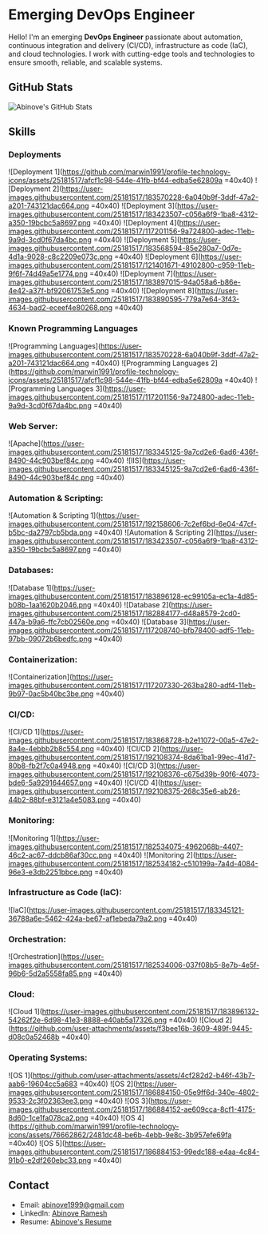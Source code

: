 # Emerging DevOps Engineer

Hello! I'm an emerging **DevOps Engineer** passionate about automation, continuous integration and delivery (CI/CD), infrastructure as code (IaC), and cloud technologies. I work with cutting-edge tools and technologies to ensure smooth, reliable, and scalable systems.

## GitHub Stats
![Abinove's GitHub Stats](https://github-readme-stats.vercel.app/api?username=abinove&show_icons=true&count_private=true&hide=prs&hide_title=true)

## Skills

### Deployments
![Deployment 1](https://github.com/marwin1991/profile-technology-icons/assets/25181517/afcf1c98-544e-41fb-bf44-edba5e62809a =40x40)
![Deployment 2](https://user-images.githubusercontent.com/25181517/183570228-6a040b9f-3ddf-47a2-a201-743121dac664.png =40x40)
![Deployment 3](https://user-images.githubusercontent.com/25181517/183423507-c056a6f9-1ba8-4312-a350-19bcbc5a8697.png =40x40)
![Deployment 4](https://user-images.githubusercontent.com/25181517/117201156-9a724800-adec-11eb-9a9d-3cd0f67da4bc.png =40x40)
![Deployment 5](https://user-images.githubusercontent.com/25181517/183568594-85e280a7-0d7e-4d1a-9028-c8c2209e073c.png =40x40)
![Deployment 6](https://user-images.githubusercontent.com/25181517/121401671-49102800-c959-11eb-9f6f-74d49a5e1774.png =40x40)
![Deployment 7](https://user-images.githubusercontent.com/25181517/183897015-94a058a6-b86e-4e42-a37f-bf92061753e5.png =40x40)
![Deployment 8](https://user-images.githubusercontent.com/25181517/183890595-779a7e64-3f43-4634-bad2-eceef4e80268.png =40x40)

### Known Programming Languages
![Programming Languages](https://user-images.githubusercontent.com/25181517/183570228-6a040b9f-3ddf-47a2-a201-743121dac664.png =40x40)
![Programming Languages 2](https://github.com/marwin1991/profile-technology-icons/assets/25181517/afcf1c98-544e-41fb-bf44-edba5e62809a =40x40)
![Programming Languages 3](https://user-images.githubusercontent.com/25181517/117201156-9a724800-adec-11eb-9a9d-3cd0f67da4bc.png =40x40)

### Web Server:
![Apache](https://user-images.githubusercontent.com/25181517/183345125-9a7cd2e6-6ad6-436f-8490-44c903bef84c.png =40x40)
![IIS](https://user-images.githubusercontent.com/25181517/183345125-9a7cd2e6-6ad6-436f-8490-44c903bef84c.png =40x40)

### Automation & Scripting:
![Automation & Scripting 1](https://user-images.githubusercontent.com/25181517/192158606-7c2ef6bd-6e04-47cf-b5bc-da2797cb5bda.png =40x40)
![Automation & Scripting 2](https://user-images.githubusercontent.com/25181517/183423507-c056a6f9-1ba8-4312-a350-19bcbc5a8697.png =40x40)

### Databases:
![Database 1](https://user-images.githubusercontent.com/25181517/183896128-ec99105a-ec1a-4d85-b08b-1aa1620b2046.png =40x40)
![Database 2](https://user-images.githubusercontent.com/25181517/182884177-d48a8579-2cd0-447a-b9a6-ffc7cb02560e.png =40x40)
![Database 3](https://user-images.githubusercontent.com/25181517/117208740-bfb78400-adf5-11eb-97bb-09072b6bedfc.png =40x40)

### Containerization:
![Containerization](https://user-images.githubusercontent.com/25181517/117207330-263ba280-adf4-11eb-9b97-0ac5b40bc3be.png =40x40)

### CI/CD:
![CI/CD 1](https://user-images.githubusercontent.com/25181517/183868728-b2e11072-00a5-47e2-8a4e-4ebbb2b8c554.png =40x40)
![CI/CD 2](https://user-images.githubusercontent.com/25181517/192108374-8da61ba1-99ec-41d7-80b8-fb2f7c0a4948.png =40x40)
![CI/CD 3](https://user-images.githubusercontent.com/25181517/192108376-c675d39b-90f6-4073-bde6-5a9291644657.png =40x40)
![CI/CD 4](https://user-images.githubusercontent.com/25181517/192108375-268c35e6-ab26-44b2-88bf-e3121a4e5083.png =40x40)

### Monitoring:
![Monitoring 1](https://user-images.githubusercontent.com/25181517/182534075-4962068b-4407-46c2-ac67-ddcb86af30cc.png =40x40)
![Monitoring 2](https://user-images.githubusercontent.com/25181517/182534182-c510199a-7a4d-4084-96e3-e3db2251bbce.png =40x40)

### Infrastructure as Code (IaC):
![IaC](https://user-images.githubusercontent.com/25181517/183345121-36788a6e-5462-424a-be67-af1ebeda79a2.png =40x40)

### Orchestration:
![Orchestration](https://user-images.githubusercontent.com/25181517/182534006-037f08b5-8e7b-4e5f-96b6-5d2a5558fa85.png =40x40)

### Cloud:
![Cloud 1](https://user-images.githubusercontent.com/25181517/183896132-54262f2e-6d98-41e3-8888-e40ab5a17326.png =40x40)
![Cloud 2](https://github.com/user-attachments/assets/f3bee16b-3609-489f-9445-d08c0a52468b =40x40)

### Operating Systems:
![OS 1](https://github.com/user-attachments/assets/4cf282d2-b46f-43b7-aab6-19604cc5a683 =40x40)
![OS 2](https://user-images.githubusercontent.com/25181517/186884150-05e9ff6d-340e-4802-9533-2c3f02363ee3.png =40x40)
![OS 3](https://user-images.githubusercontent.com/25181517/186884152-ae609cca-8cf1-4175-8d60-1ce1fa078ca2.png =40x40)
![OS 4](https://github.com/marwin1991/profile-technology-icons/assets/76662862/2481dc48-be6b-4ebb-9e8c-3b957efe69fa =40x40)
![OS 5](https://user-images.githubusercontent.com/25181517/186884153-99edc188-e4aa-4c84-91b0-e2df260ebc33.png =40x40)

## Contact
- Email: [abinove1999@gmail.com](mailto:abinove1999@gmail.com)
- LinkedIn: [Abinove Ramesh](https://www.linkedin.com/in/abinove-ramesh-0261321b3/)
- Resume: [Abinove's Resume](https://abinoveramesh2000.wixsite.com/abinoveresume)
